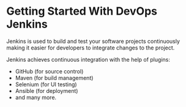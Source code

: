 # Getting Started With DevOps Jenkins

Jenkins is used to build and test your software projects continuously making it easier for developers to integrate changes to the project.

Jenkins achieves continuous integration with the help of plugins:
 - GitHub (for source control)
 - Maven (for build management)
 - Selenium (for UI testing)
 - Ansible (for deployment)
 - and many more.
